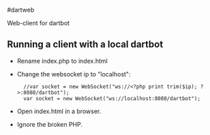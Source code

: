 #dartweb

Web-client for dartbot

## Running a client with a local dartbot

* Rename index.php to index.html
* Change the websocket ip to "localhost":
		
		//var socket = new WebSocket("ws://<?php print trim($ip); ?>:8080/dartbot");
		var socket = new WebSocket("ws://localhost:8080/dartbot");
* Open index.html in a browser.
* Ignore the broken PHP.